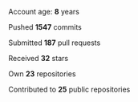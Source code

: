 Account age: **8** years

Pushed **1547** commits

Submitted **187** pull requests

Received **32** stars

Own **23** repositories

Contributed to **25** public repositories

